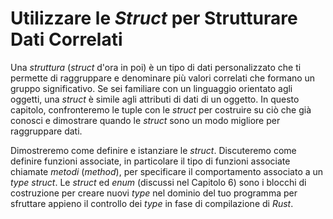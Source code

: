 # Utilizzare le _Struct_ per Strutturare Dati Correlati

Una _struttura_ (_struct_ d'ora in poi) è un tipo di dati personalizzato che ti
permette di raggruppare e denominare più valori correlati che formano un gruppo
significativo. Se sei familiare con un linguaggio orientato agli oggetti, una
_struct_ è simile agli attributi di dati di un oggetto. In questo capitolo,
confronteremo le tuple con le _struct_ per costruire su ciò che già conosci e
dimostrare quando le _struct_ sono un modo migliore per raggruppare dati.

Dimostreremo come definire e istanziare le _struct_. Discuteremo come definire
funzioni associate, in particolare il tipo di funzioni associate chiamate
_metodi_ (_method_), per specificare il comportamento associato a un _type_
_struct_. Le _struct_ ed _enum_ (discussi nel Capitolo 6) sono i blocchi di
costruzione per creare nuovi _type_ nel dominio del tuo programma per sfruttare
appieno il controllo dei _type_ in fase di compilazione di _Rust_.
